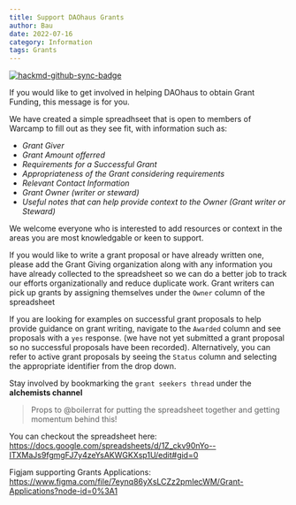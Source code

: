 ```yaml
---
title: Support DAOhaus Grants
author: Bau
date: 2022-07-16
category: Information
tags: Grants
---
```




[![hackmd-github-sync-badge](https://hackmd.io/GLPhZrUhTRGBd8rOBCh18A/badge)](https://hackmd.io/GLPhZrUhTRGBd8rOBCh18A)


If you would like to get involved in helping DAOhaus to obtain Grant Funding, this message is for you.

We have created a simple spreadhseet that is open to members of Warcamp to fill out as they see fit, with information such as: 
- _Grant Giver_
- _Grant Amount offerred_
- _Requirements for a Successful Grant_
- _Appropriateness of the Grant considering requirements_
- _Relevant Contact Information_
- _Grant Owner (writer or steward)_
- _Useful notes that can help provide context to the Owner (Grant writer or Steward)_


We welcome everyone who is interested to add resources or context in the areas you are most knowledgable or keen to support. 

If you would like to write a grant proposal or have already written one, please add the Grant Giving organization along with any information you have already collected to the spreadsheet so we can do a better job to track our efforts organizationally and reduce duplicate work. Grant writers can pick up grants by assigning themselves under the `Owner` column of the spreadsheet

If you are looking for examples on successful grant proposals to help provide guidance on grant writing, navigate to the `Awarded` column and see proposals with a `yes` response. (we have not yet submitted a grant proposal so no successful proposals have been recorded). Alternatively, you can refer to active grant proposals by seeing the `Status` column and selecting the appropriate identifier from the drop down. 

Stay involved by bookmarking the `grant seekers thread` under the **alchemists channel** 

> Props to @boilerrat for putting the spreadsheet together and getting momentum behind this!

You can checkout the spreadsheet here:
https://docs.google.com/spreadsheets/d/1Z_ckv90nYo--ITXMaJs9fgmgFJ7y4zeYsAKWGKXsp1U/edit#gid=0

Figjam supporting Grants Applications:
https://www.figma.com/file/7eynq86yXsLCZz2pmIecWM/Grant-Applications?node-id=0%3A1
